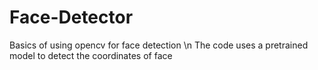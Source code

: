 # Face-Detector
Basics of using opencv for face detection \n
The code uses a pretrained model to detect the coordinates of face
